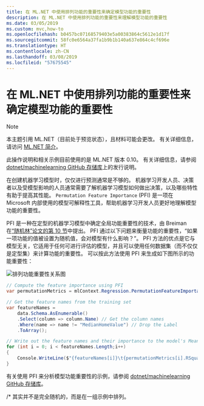 ```yaml
---
title: 在 ML.NET 中使用排列功能的重要性来确定模型功能的重要性
description: 在 ML.NET 中使用排列功能的重要性来理解模型功能的重要性
ms.date: 03/05/2019
ms.custom: mvc,how-to
ms.openlocfilehash: b0457bc07168579403e5a00383864c5612e1d17f
ms.sourcegitcommit: 58fc0e6564a37fa1b9b1b140a637e864c4cf696e
ms.translationtype: HT
ms.contentlocale: zh-CN
ms.lasthandoff: 03/08/2019
ms.locfileid: "57675545"
---
```

# <a name="determine-the-feature-importance-of-models-with-permutation-feature-importance-in-mlnet"></a>在 ML.NET 中使用排列功能的重要性来确定模型功能的重要性

> [!NOTE]
> 本主题引用 ML.NET（目前处于预览状态），且材料可能会更改。 有关详细信息，请访问 [ML.NET 简介](https://www.microsoft.com/net/learn/apps/machine-learning-and-ai/ml-dotnet)。

此操作说明和相关示例目前使用的是 ML.NET 版本 0.10。 有关详细信息，请参阅 [dotnet/machinelearning GitHub 存储库](https://github.com/dotnet/machinelearning/tree/master/docs/release-notes)上的发行说明。

在创建机器学习模型时，仅仅进行预测通常是不够的。 机器学习开发人员、决策者以及受模型影响的人员通常需要了解机器学习模型如何做出决策，以及哪些特性有助于提高其性能。 `Permutation Feature Importance` (PFI) 是一项在 Microsoft 内部使用的模型可解释性工具，帮助机器学习开发人员更好地理解模型功能的重要性。

PFI 是一种在定型的机器学习模型中确定全局功能重要性的技术，由 Breiman 在[“随机林”论文的第 10 节](https://www.stat.berkeley.edu/~breiman/randomforest2001.pdf)中提出。 PFI 通过以下问题来衡量功能的重要性，“如果一项功能的值被设置为随机值，会对模型有什么影响？”。 PFI 方法的优点是它与模型无关，它适用于任何可进行评估的模型，并且可以使用任何数据集（而不仅仅是定型集）来计算功能的重要性。 可以按此方法使用 PFI 来生成如下图所示的功能重要性：

![排列功能重要性关系图](./media/determine-global-feature-importance-in-model/pfi-graph.png)

```csharp
// Compute the feature importance using PFI
var permutationMetrics = mlContext.Regression.PermutationFeatureImportance(model.LastTransformer, model.Transform(data), "MedianHomeValue");

// Get the feature names from the training set
var featureNames =
    data.Schema.AsEnumerable()
    .Select(column => column.Name) // Get the column names
    .Where(name => name != "MedianHomeValue") // Drop the Label
    .ToArray();

// Write out the feature names and their importance to the model's Mean R-squared value
for (int i = 0; i < featureNames.Length;i++)
{
    Console.WriteLine($"{featureNames[i]}\t{permutationMetrics[i].RSquared.Mean:G4}");
}
```

有关使用 PFI 来分析模型功能重要性的示例，请参阅 [dotnet/machinelearning GitHub 存储库](https://github.com/dotnet/machinelearning/tree/master/docs/samples/Microsoft.ML.Samples/Dynamic/PermutationFeatureImportance)。

/* 其实并不是完全随机的，而是在一组示例中排列。
